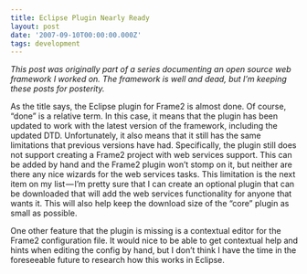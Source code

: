 ```yaml
---
title: Eclipse Plugin Nearly Ready
layout: post
date: '2007-09-10T00:00:00.000Z'
tags: development
---
```


_This post was originally part of a series documenting an open source web framework I worked on. The framework is well and dead, but I’m keeping these posts for posterity._

As the title says, the Eclipse plugin for Frame2 is almost done. Of course, “done” is a relative term. In this case, it means that the plugin has been updated to work with the latest version of the framework, including the updated DTD. Unfortunately, it also means that it still has the same limitations that previous versions have had. Specifically, the plugin still does not support creating a Frame2 project with web services support. This can be added by hand and the Frame2 plugin won’t stomp on it, but neither are there any nice wizards for the web services tasks. This limitation is the next item on my list — I’m pretty sure that I can create an optional plugin that can be downloaded that will add the web services functionality for anyone that wants it. This will also help keep the download size of the “core” plugin as small as possible.

One other feature that the plugin is missing is a contextual editor for the Frame2 configuration file. It would nice to be able to get contextual help and hints when editing the config by hand, but I don’t think I have the time in the foreseeable future to research how this works in Eclipse.
